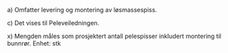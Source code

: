 a) Omfatter levering og montering av løsmassespiss.

c) Det vises til Peleveiledningen.

x) Mengden måles som prosjektert antall pelespisser inkludert montering til bunnrør. Enhet: stk

